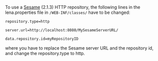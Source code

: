 To use a [Sesame](http://www.openrdf.org/) (2.1.3) HTTP repository, the following lines in the lena.properties file in `/WEB-INF/classes/` have to be changed:

`repository.type=http`

`server.url=http://localhost:8080/MySesameServerURL/`

`data.repository.id=myRepositoryID`

where you have to replace the Sesame server URL and the repository id, and change the repository.type to http.